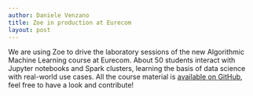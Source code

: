 ```yaml
---
author: Daniele Venzano
title: Zoe in production at Eurecom
layout: post
---
```


We are using Zoe to drive the laboratory sessions of the new Algorithmic Machine Learning course at Eurecom. About 50 students interact with Jupyter notebooks and Spark clusters, learning the basis of data science with real-world use cases. All the course material is [available on GitHub](https://github.com/DistributedSystemsGroup/Algorithmic-Machine-Learning), feel free to have a look and contribute!

